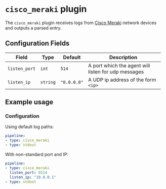# `cisco_meraki` plugin

The `cisco_meraki` plugin receives logs from [Cisco Meraki](https://meraki.cisco.com/) network devices and outputs a parsed entry.

## Configuration Fields

| Field | Type | Default | Description |
| --- | --- |--- | --- |
| `listen_port` | `int` | `514` | A port which the agent will listen for udp messages |
| `listen_ip` | `string` | `"0.0.0.0"`  | A UDP ip address of the form `<ip>` |

## Example usage

### Configuration

Using default log paths:

```yaml
pipeline:
- type: cisco_meraki
- type: stdout

```

With non-standard port and IP:

```yaml
pipeline:
- type: cisco_meraki
  listen_port: 6514
  listen_ip: "10.0.0.1"
- type: stdout

```
